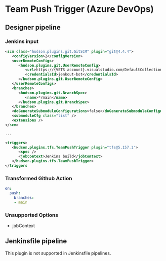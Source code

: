 # Team Push Trigger (Azure DevOps)

## Designer pipeline

### Jenkins input

```xml
<scm class="hudson.plugins.git.GitSCM" plugin="git@4.4.4">
   <configVersion>2</configVersion>
   <userRemoteConfigs>
      <hudson.plugins.git.UserRemoteConfig>
         <url>https://{VSTS account}.visualstudio.com/DefaultCollection/_git/{team project}</url>
         <credentialsId>jenkout-bot</credentialsId>
      </hudson.plugins.git.UserRemoteConfig>
   </userRemoteConfigs>
   <branches>
      <hudson.plugins.git.BranchSpec>
         <name>*/main</name>
      </hudson.plugins.git.BranchSpec>
   </branches>
   <doGenerateSubmoduleConfigurations>false</doGenerateSubmoduleConfigurations>
   <submoduleCfg class="list" />
   <extensions />
</scm>

...

<triggers>
   <hudson.plugins.tfs.TeamPushTrigger plugin="tfs@5.157.1">
      <spec />
      <jobContext>Jenkins build</jobContext>
   </hudson.plugins.tfs.TeamPushTrigger>
</triggers
```

### Transformed Github Action

```yaml
on:
  push:
    branches:
    - main
```

### Unsupported Options

- jobContext

## Jenkinsfile pipeline

This plugin is not supported in Jenkinsfile pipelines.
